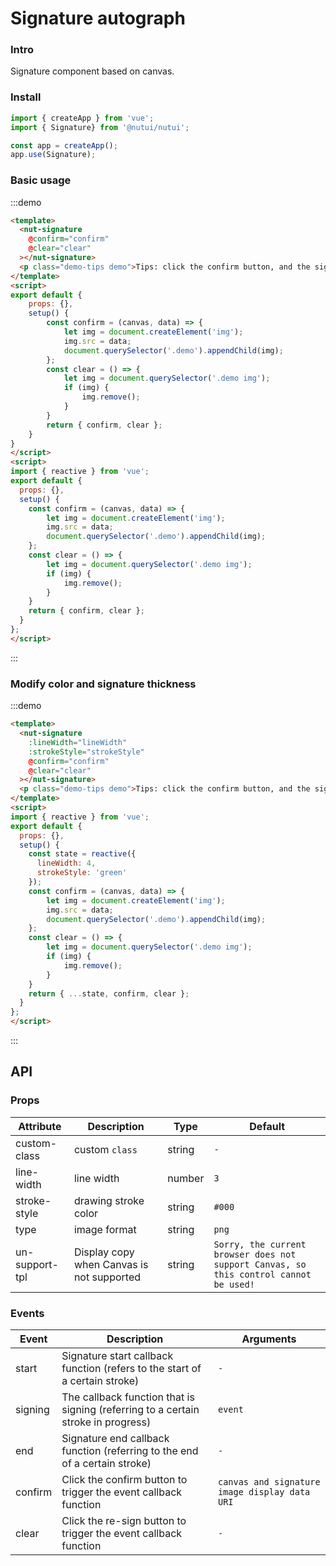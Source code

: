 #  Signature autograph

### Intro
    
Signature component based on canvas.

### Install

``` javascript
import { createApp } from 'vue';
import { Signature} from '@nutui/nutui';

const app = createApp();
app.use(Signature);

```
    



### Basic usage

:::demo

```html
<template>
  <nut-signature  
    @confirm="confirm" 
    @clear="clear"
  ></nut-signature>
  <p class="demo-tips demo">Tips: click the confirm button, and the signature image is displayed below</p>
</template>
<script>
export default {
    props: {},
    setup() {
        const confirm = (canvas, data) => {
            let img = document.createElement('img');
            img.src = data;
            document.querySelector('.demo').appendChild(img);
        };
        const clear = () => {
            let img = document.querySelector('.demo img'); 
            if (img) {
                img.remove();
            }
        }
        return { confirm, clear };
    }
}
</script>
<script>
import { reactive } from 'vue';
export default {
  props: {},
  setup() {
    const confirm = (canvas, data) => {
        let img = document.createElement('img');
        img.src = data;
        document.querySelector('.demo').appendChild(img);
    };
    const clear = () => {
        let img = document.querySelector('.demo img'); 
        if (img) {
            img.remove();
        }
    }
    return { confirm, clear };
  }
};
</script>
```
:::
### Modify color and signature thickness

:::demo

```html
<template>
  <nut-signature  
    :lineWidth="lineWidth" 
    :strokeStyle="strokeStyle"
    @confirm="confirm" 
    @clear="clear"
  ></nut-signature>
  <p class="demo-tips demo">Tips: click the confirm button, and the signature image is displayed below</p>
</template>
<script>
import { reactive } from 'vue';
export default {
  props: {},
  setup() {
    const state = reactive({
      lineWidth: 4,
      strokeStyle: 'green'
    });
    const confirm = (canvas, data) => {
        let img = document.createElement('img');
        img.src = data;
        document.querySelector('.demo').appendChild(img);
    };
    const clear = () => {
        let img = document.querySelector('.demo img'); 
        if (img) {
            img.remove();
        }
    }
    return { ...state, confirm, clear };
  }
};
</script>

```
:::  
## API
    
### Props
 | Attribute | Description | Type | Default
|----- | ----- | ----- | -----
| custom-class | custom `class` | string | `-`
| line-width | line width | number | `3`
| stroke-style | drawing stroke color | string | `#000`
| type | image format | string | `png`
| un-support-tpl | Display copy when Canvas is not supported | string | `Sorry, the current browser does not support Canvas, so this control cannot be used! `

### Events

| Event | Description | Arguments
|----- | ----- | -----
| start | Signature start callback function (refers to the start of a certain stroke) | `-`
| signing | The callback function that is signing (referring to a certain stroke in progress) | `event`
| end | Signature end callback function (referring to the end of a certain stroke) | `-`
| confirm | Click the confirm button to trigger the event callback function | `canvas and signature image display data URI`
| clear | Click the re-sign button to trigger the event callback function | `-`